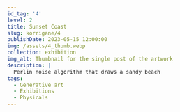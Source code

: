 ```yaml
---
id_tag: '4'
level: 2
title: Sunset Coast
slug: korrigane/4
publishDate: 2023-05-15 12:00:00
img: /assets/4_thumb.webp
collection: exhibition
img_alt: Thumbnail for the single post of the artwork
description: |
  Perlin noise algorithm that draws a sandy beach
tags:
  - Generative art
  - Exhibitions
  - Physicals
---
```

